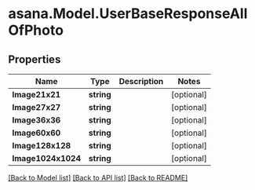 
# asana.Model.UserBaseResponseAllOfPhoto

## Properties

Name | Type | Description | Notes
------------ | ------------- | ------------- | -------------
**Image21x21** | **string** |  | [optional] 
**Image27x27** | **string** |  | [optional] 
**Image36x36** | **string** |  | [optional] 
**Image60x60** | **string** |  | [optional] 
**Image128x128** | **string** |  | [optional] 
**Image1024x1024** | **string** |  | [optional] 

[[Back to Model list]](../README.md#documentation-for-models)
[[Back to API list]](../README.md#documentation-for-api-endpoints)
[[Back to README]](../README.md)

